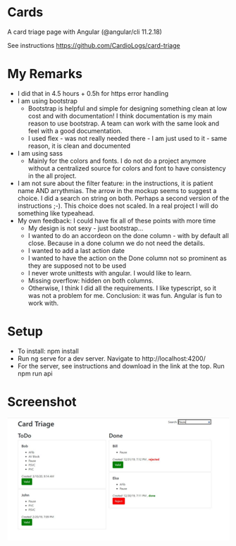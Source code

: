 # Cards

A card triage page with Angular (@angular/cli 11.2.18)

See instructions https://github.com/CardioLogs/card-triage

# My Remarks

* I did that in 4.5 hours  + 0.5h for https error handling
* I am using bootstrap
  - Bootstrap is helpful and simple for designing something clean at low cost and with documentation! I think documentation is my main reason to use bootstrap. A team can work with the same look and feel with a good documentation.
  - I used flex - was not really needed there - I am just used to it - same reason, it is clean and documented
* I am using sass
  - Mainly for the colors and fonts. I do not do a project anymore without a centralized source for colors and font to have consistency in the all project.
* I am not sure about the filter feature: in the instructions, it is patient name AND arrythmias. The arrow in the mockup seems to suggest a choice. I did a search on string on both. Perhaps a second version of the instructions ;-). This choice does not scaled. In a real project I will do something like typeahead.
* My own feedback: I could have fix all of these points with more time
  - My design is not sexy - just bootstrap... 
  - I wanted to do an accordeon on the done column - with by default all close. Because in a done column we do not need the details.
  - I wanted to add a last action date
  - I wanted to have the action on the Done column not so prominent as they are supposed not to be used
  - I never wrote unittests with angular. I would like to learn.
  - Missing overflow: hidden on both columns.
  - Otherwise, I think I did all the requirements. I like typescript, so it was not a problem for me. Conclusion: it was fun. Angular is fun to work with.

# Setup
* To install: npm install
* Run ng serve for a dev server. Navigate to http://localhost:4200/
* For the server, see instructions and download in the link at the top. Run npm run api

# Screenshot
![screenshot](https://github.com/sylvieg/cards/blob/master/src/assets/capture.jpg)
